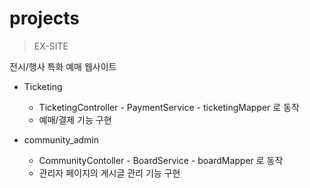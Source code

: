 # projects

> EX-SITE

전시/행사 특화 예매 웹사이트

- Ticketing
    - TicketingController - PaymentService - ticketingMapper 로 동작
    - 예매/결제 기능 구현


- community_admin
    - CommunityContoller - BoardService - boardMapper 로 동작
    - 관리자 페이지의 게시글 관리 기능 구현

